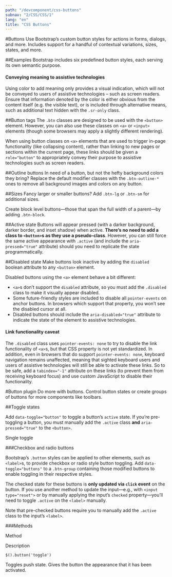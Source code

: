 ```yaml
---
path: "/devcomponent/css-buttons"
subnav: "2/CSS/CSS/1"
lang: "en"
title: "CSS Buttons"
---
```


#Buttons
Use Bootstrap’s custom button styles for actions in forms, dialogs, and more. Includes support for a handful of contextual variations, sizes, states, and more.

##Examples
Bootstrap includes six predefined button styles, each serving its own semantic purpose.
<reactbuttonexample1 />

#### Conveying meaning to assistive technologies

Using color to add meaning only provides a visual indication, which will not be conveyed to users of assistive technologies – such as screen readers. Ensure that information denoted by the color is either obvious from the content itself (e.g. the visible text), or is included through alternative means, such as additional text hidden with the `.sr-only` class.

##Button tags
The `.btn` classes are designed to be used with the `<button>` element. However, you can also use these classes on `<a>` or `<input>` elements (though some browsers may apply a slightly different rendering).

When using button classes on `<a>` elements that are used to trigger in-page functionality (like collapsing content), rather than linking to new pages or sections within the current page, these links should be given a `role="button"` to appropriately convey their purpose to assistive technologies such as screen readers.
<reactbuttonexample2 />

##Outline buttons
In need of a button, but not the hefty background colors they bring? Replace the default modifier classes with the `.btn-outline-*` ones to remove all background images and colors on any button.
<reactbuttonexample3 />

##Sizes
Fancy larger or smaller buttons? Add `.btn-lg` or `.btn-sm` for additional sizes.
<reactbuttonexample4 />

<reactbuttonexample5 />

Create block level buttons—those that span the full width of a parent—by adding `.btn-block`.

<reactbuttonexample6 />

##Active state
Buttons will appear pressed (with a darker background, darker border, and inset shadow) when active. **There’s no need to add a class to `<button>`s as they use a pseudo-class**. However, you can still force the same active appearance with `.active` (and include the `aria-pressed="true"` attribute) should you need to replicate the state programmatically.
<reactbuttonexample7 />

##Disabled state
Make buttons look inactive by adding the `disabled` boolean attribute to any `<button>` element.
<reactbuttonexample8 />

Disabled buttons using the `<a>` element behave a bit different:

*   `<a>`s don’t support the `disabled` attribute, so you must add the `.disabled` class to make it visually appear disabled.
*   Some future-friendly styles are included to disable all `pointer-events` on anchor buttons. In browsers which support that property, you won’t see the disabled cursor at all.
*   Disabled buttons should include the `aria-disabled="true"` attribute to indicate the state of the element to assistive technologies.
<reactbuttonexample9 />

#### Link functionality caveat

The `.disabled` class uses `pointer-events: none` to try to disable the link functionality of `<a>`s, but that CSS property is not yet standardized. In addition, even in browsers that do support `pointer-events: none`, keyboard navigation remains unaffected, meaning that sighted keyboard users and users of assistive technologies will still be able to activate these links. So to be safe, add a `tabindex="-1"` attribute on these links (to prevent them from receiving keyboard focus) and use custom JavaScript to disable their functionality.

#Button plugin
Do more with buttons. Control button states or create groups of buttons for more components like toolbars.

##Toggle states

Add `data-toggle="button"` to toggle a button’s `active` state. If you’re pre-toggling a button, you must manually add the `.active` class **and** `aria-pressed="true"` to the `<button>`.

Single toggle
<reactbuttonexample10 />

###Checkbox and radio buttons

Bootstrap’s `.button` styles can be applied to other elements, such as `<label>`s, to provide checkbox or radio style button toggling. Add `data-toggle="buttons"` to a `.btn-group` containing those modified buttons to enable toggling in their respective styles.

The checked state for these buttons is **only updated via `click` event** on the button. If you use another method to update the input—e.g., with `<input type="reset">` or by manually applying the input’s `checked` property—you’ll need to toggle `.active` on the `<label>` manually.

Note that pre-checked buttons require you to manually add the `.active` class to the input’s `<label>`.
<reactbuttonexample11 />

<reactbuttonexample12 />


###Methods

Method

Description

`$().button('toggle')`

Toggles push state. Gives the button the appearance that it has been activated.
